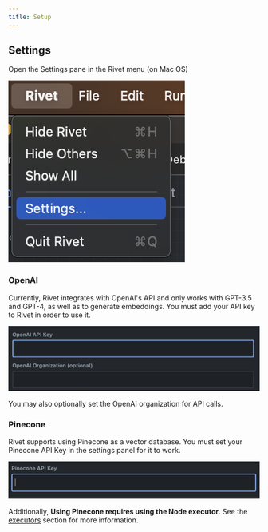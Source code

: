 ```yaml
---
title: Setup
---
```


## Settings

Open the Settings pane in the Rivet menu (on Mac OS)

![Rivet Settings](assets/rivet-settings.png)

### OpenAI

Currently, Rivet integrates with OpenAI's API and only works with GPT-3.5 and GPT-4, as well as to generate embeddings. You must add your API key to Rivet in order to use it.

![OpenAI Settings](assets/openai-settings.png)

You may also optionally set the OpenAI organization for API calls.

### Pinecone

Rivet supports using Pinecone as a vector database. You must set your Pinecone API Key in the settings panel for it to work.

![Pinecone Settings](assets/pinecone-settings.png)

Additionally, **Using Pinecone requires using the Node executor**. See the [executors](./executors.md) section for more information.
